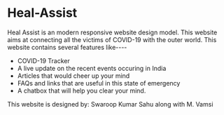 # Heal-Assist

Heal Assist is an modern responsive website design model. This website aims at connecting all the victims of COVID-19 with the outer world.
This website contains several features like----
 * COVID-19 Tracker
 * A live update on the recent events occuring in India
 * Articles that would cheer up your mind
 * FAQs and links that are useful in this state of emergency
 * A chatbox that will help you clear your mind.
 

This website is designed by:
Swaroop Kumar Sahu along with M. Vamsi
